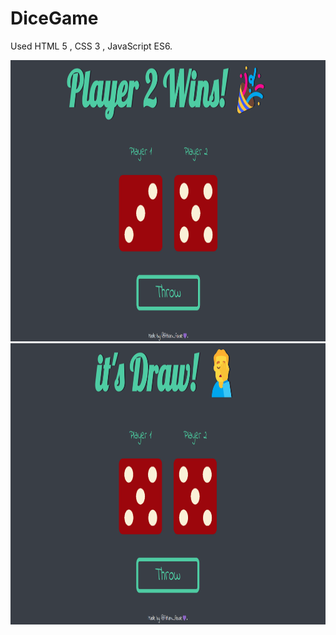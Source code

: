 # DiceGame
Used HTML 5 , CSS 3 , JavaScript ES6.

<img src="dg sc1.png" alt="Screenshot 1" width="800" height="450">

<img src="dg sc2.png" alt="Screenshot 2" width="800" height="450">
